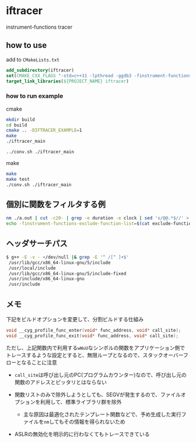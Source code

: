# iftracer

instrument-functions tracer

## how to use
add to `CMakeLists.txt`
``` cmake
add_subdirectory(iftracer)
set(CMAKE_CXX_FLAGS "-std=c++11 -lpthread -ggdb3 -finstrument-functions -finstrument-functions-exclude-file-list=chrono,include ${CMAKE_CXX_FLAGS}")
target_link_libraries(${PROJECT_NAME} iftracer)
```

### how to run example
cmake
``` bash
mkdir build
cd build
cmake .. -DIFTRACER_EXAMPLE=1
make
./iftracer_main

../conv.sh ./iftracer_main
```

make
``` bash
make
make test
./conv.sh ./iftracer_main
```

## 個別に関数をフィルタする例

``` bash
nm ./a.out | cut -c20- | grep -e duration -e clock | sed 's/@@.*$//' > exclude-function-list.txt
echo -finstrument-functions-exclude-function-list=$(cat exclude-function-list.txt | tr '\n' ',')
```

## ヘッダサーチパス
``` bash
$ g++ -E -v - </dev/null |& grep -E '^ /[^ ]+$'
 /usr/lib/gcc/x86_64-linux-gnu/5/include
 /usr/local/include
 /usr/lib/gcc/x86_64-linux-gnu/5/include-fixed
 /usr/include/x86_64-linux-gnu
 /usr/include
```

## メモ
下記をビルドオプションを変更して、分割ビルドする仕組み
``` cpp
void __cyg_profile_func_enter(void* func_address, void* call_site);
void __cyg_profile_func_exit(void* func_address, void* call_site);
```
ただし、上記関数内で利用する`wWuU`なシンボルの関数をアプリケーション側でトレースするような設定とすると、無限ループとなるので、スタックオーバーフローとなることに注意

* `call_site`は呼び出し元のPC(プログラムカウンター)なので、呼び出し元の関数のアドレスとピッタリとはならない

* 関数リストのみで除外しようとしても、SEGVが発生するので、ファイルオプションを利用して、標準ライブラリ群を除外
  * 主な原因は最適化されたテンプレート関数などで、予め生成した実行ファイルを`nm`してもその情報を得られないため

* ASLRの無効化を明示的に行わなくてもトレースできている
